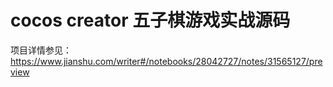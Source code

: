 # cocos creator 五子棋游戏实战源码
项目详情参见：https://www.jianshu.com/writer#/notebooks/28042727/notes/31565127/preview
